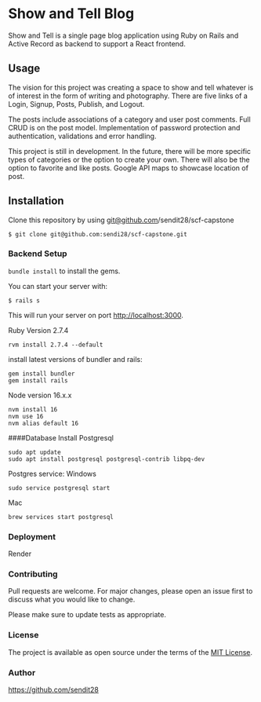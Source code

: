 # Show and Tell Blog

Show and Tell is a single page blog application using Ruby on Rails and Active Record as backend to support a React frontend.

## Usage
The vision for this project was creating a space to show and tell whatever is of interest in the form of writing and photography.  There are five links of a Login, Signup, Posts, Publish, and Logout.

The posts include associations of a category and user post comments.  Full CRUD is on the post model.  Implementation of password protection and authentication, validations and error handling.

This project is still in development.  In the future, there will be more specific types of categories or the option to create your own.  There will also be the option to favorite and like posts.  Google API maps to showcase location of post.

## Installation
Clone this repository by using git@github.com/sendit28/scf-capstone
```console
$ git clone git@github.com:sendi28/scf-capstone.git
```
### Backend Setup

`bundle install` to install the gems.

You can start your server with:

```console
$ rails s
```

This will run your server on port
[http://localhost:3000](http://localhost:3000).

Ruby Version 2.7.4
```console
rvm install 2.7.4 --default
```
install latest versions of bundler and rails:
```console
gem install bundler
gem install rails
```
Node version 16.x.x
```console
nvm install 16
nvm use 16
nvm alias default 16
```
####Database
Install Postgresql

```console
sudo apt update
sudo apt install postgresql postgresql-contrib libpq-dev
```
Postgres service:
Windows
```console
sudo service postgresql start
```
Mac
```console
brew services start postgresql
```

### Deployment
Render


### Contributing
Pull requests are welcome. For major changes, please open an issue first to discuss what you would like to change.

Please make sure to update tests as appropriate.

### License
The project is available as open source under the terms of the [MIT License](https://opensource.org/licenses/MIT).

### Author
https://github.com/sendit28




